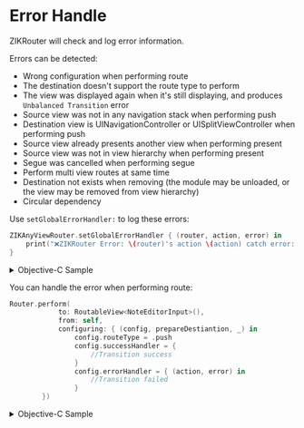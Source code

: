 # Error Handle

ZIKRouter will check and log error information.

Errors can be detected:

* Wrong configuration when performing route
* The destination doesn't support the route type to perform
* The view was displayed again when it's still displaying, and produces `Unbalanced Transition` error
* Source view was not in any navigation stack when performing push
* Destination view is UINavigationController or UISplitViewController when performing push
* Source view already presents another view when performing present
* Source view was not in view hierarchy when performing present
* Segue was cancelled when performing segue
* Perform multi view routes at same time
* Destination not exists when removing (the module may be unloaded, or the view may be removed from view hierarchy)
* Circular dependency

Use `setGlobalErrorHandler:` to log these errors:

```swift
ZIKAnyViewRouter.setGlobalErrorHandler { (router, action, error) in
    print("❌ZIKRouter Error: \(router)'s action \(action) catch error: \(error)!")
}
```

<details><summary>Objective-C Sample</summary>

```objectivec
[ZIKViewRouter setGlobalErrorHandler:^(ZIKViewRouter * _Nullable router,
                                           ZIKRouteAction routeAction,
                                           NSError * _Nonnull error) {
        NSLog(@"❌ZIKRouter Error: router's action (%@) catch error! code:%@, description: %@,\nrouter:(%@)", routeAction, @(error.code), error.localizedDescription,router);
    }];
```

</details>

You can handle the error when performing route:

```swift
Router.perform(
            to: RoutableView<NoteEditorInput>(),
            from: self,
            configuring: { (config, prepareDestiantion, _) in
                config.routeType = .push
                config.successHandler = {
                    //Transition success
                }
                config.errorHandler = { (action, error) in
                    //Transition failed
                }
        })
```

<details><summary>Objective-C Sample</summary>

```objectivec
[ZIKViewRouter.toView(@protocol(NoteEditorInput))
	          performFromSource:self
	          configuring:^(ZIKViewRouteConfiguration *config) {
	              config.routeType = ZIKViewRouteTypePresentModally;
	              config.successHandler = ^{
	                  //Transition success
	              };
	              config.errorHandler = ^(ZIKRouteAction routeAction, NSError *error) {
	                  //Transition failed
	              };
	          }];
```

</details>